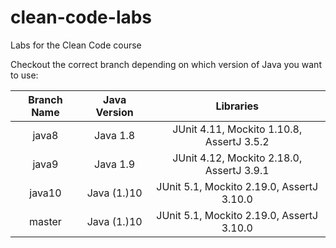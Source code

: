 # clean-code-labs
Labs for the Clean Code course

Checkout the correct branch depending on which version of Java you want to use:

Branch Name     |       Java Version    | Libraries
:--------------:|:---------------------:|:------------------------------------------------------:
java8           |   Java 1.8            |   JUnit 4.11, Mockito 1.10.8, AssertJ 3.5.2
java9           |   Java 1.9            |   JUnit 4.12, Mockito 2.18.0, AssertJ 3.9.1
java10          |   Java (1.)10         |   JUnit 5.1,  Mockito 2.19.0, AssertJ 3.10.0
master          |   Java (1.)10         |   JUnit 5.1,  Mockito 2.19.0, AssertJ 3.10.0
